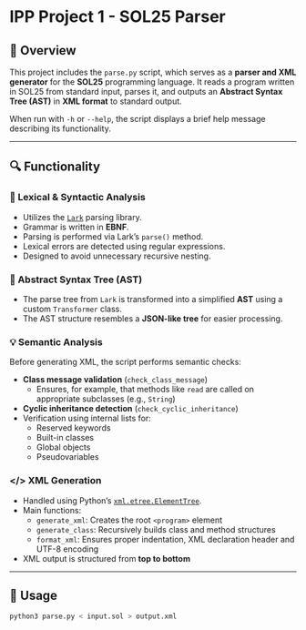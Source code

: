 # IPP Project 1 - SOL25 Parser

## 📌 Overview

This project includes the `parse.py` script, which serves as a **parser and XML generator** for the **SOL25** programming language. It reads a program written in SOL25 from standard input, parses it, and outputs an **Abstract Syntax Tree (AST)** in **XML format** to standard output.

When run with `-h` or `--help`, the script displays a brief help message describing its functionality.

---

## 🔍 Functionality

### 🧠 Lexical & Syntactic Analysis

- Utilizes the [`Lark`](https://github.com/lark-parser/lark) parsing library.
- Grammar is written in **EBNF**.
- Parsing is performed via Lark’s `parse()` method.
- Lexical errors are detected using regular expressions.
- Designed to avoid unnecessary recursive nesting.

### 🌲 Abstract Syntax Tree (AST)

- The parse tree from `Lark` is transformed into a simplified **AST** using a custom `Transformer` class.
- The AST structure resembles a **JSON-like tree** for easier processing.

### 💡 Semantic Analysis

Before generating XML, the script performs semantic checks:

- **Class message validation** (`check_class_message`)
  - Ensures, for example, that methods like `read` are called on appropriate subclasses (e.g., `String`)
- **Cyclic inheritance detection** (`check_cyclic_inheritance`)
- Verification using internal lists for:
  - Reserved keywords
  - Built-in classes
  - Global objects
  - Pseudovariables

### </> XML Generation

- Handled using Python’s [`xml.etree.ElementTree`](https://docs.python.org/3/library/xml.etree.elementtree.html).
- Main functions:
  - `generate_xml`: Creates the root `<program>` element
  - `generate_class`: Recursively builds class and method structures
  - `format_xml`: Ensures proper indentation, XML declaration header and UTF-8 encoding
- XML output is structured from **top to bottom**

---

## 🧾 Usage

```bash
python3 parse.py < input.sol > output.xml
